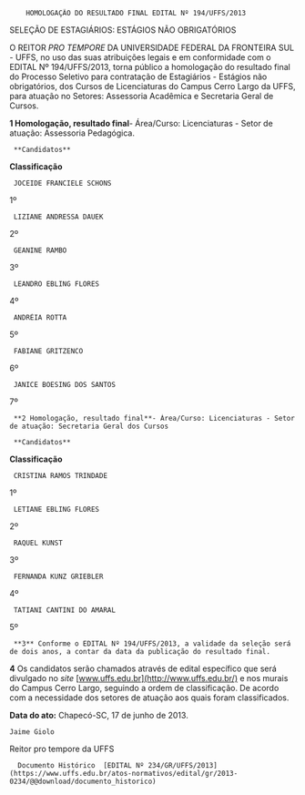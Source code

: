         HOMOLOGAÇÃO DO RESULTADO FINAL EDITAL Nº 194/UFFS/2013  

SELEÇÃO DE ESTAGIÁRIOS: ESTÁGIOS NÃO OBRIGATÓRIOS

 O REITOR *PRO TEMPORE* DA UNIVERSIDADE FEDERAL DA FRONTEIRA SUL - UFFS, no uso das suas atribuições legais e em conformidade com o EDITAL Nº 194/UFFS/2013, torna público a homologação do resultado final do Processo Seletivo para contratação de Estagiários - Estágios não obrigatórios, dos Cursos de Licenciaturas do Campus Cerro Largo da UFFS, para atuação no Setores: Assessoria Acadêmica e Secretaria Geral de Cursos.

 **1 Homologação, resultado final**- Área/Curso: Licenciaturas - Setor de atuação: Assessoria Pedagógica.

     **Candidatos**

   **Classificação**

     JOCEIDE FRANCIELE SCHONS

   1º

     LIZIANE ANDRESSA DAUEK

   2º

     GEANINE RAMBO

   3º

     LEANDRO EBLING FLORES

   4º

     ANDRÉIA ROTTA

   5º

     FABIANE GRITZENCO

   6º

     JANICE BOESING DOS SANTOS

   7º

     **2 Homologação, resultado final**- Área/Curso: Licenciaturas - Setor de atuação: Secretaria Geral dos Cursos

     **Candidatos**

   **Classificação**

     CRISTINA RAMOS TRINDADE

   1º

     LETIANE EBLING FLORES

   2º

     RAQUEL KUNST

   3º

     FERNANDA KUNZ GRIEBLER

   4º

     TATIANI CANTINI DO AMARAL

   5º

     **3** Conforme o EDITAL Nº 194/UFFS/2013, a validade da seleção será de dois anos, a contar da data da publicação do resultado final.

 **4** Os candidatos serão chamados através de edital específico que será divulgado no *site* [www.uffs.edu.br](http://www.uffs.edu.br/) e nos murais do Campus Cerro Largo, seguindo a ordem de classificação. De acordo com a necessidade dos setores de atuação aos quais foram classificados.

  

   **Data do ato:** Chapecó-SC, 17 de junho de 2013.   
 

    Jaime Giolo   
 Reitor pro tempore da UFFS 

      Documento Histórico  [EDITAL Nº 234/GR/UFFS/2013](https://www.uffs.edu.br/atos-normativos/edital/gr/2013-0234/@@download/documento_historico)     
      